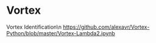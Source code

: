 # Vortex
Vortex Identification\n
https://github.com/alexavr/Vortex-Python/blob/master/Vortex-Lambda2.ipynb
